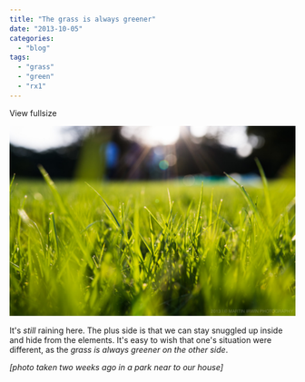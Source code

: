 ```yaml
---
title: "The grass is always greener"
date: "2013-10-05"
categories: 
  - "blog"
tags: 
  - "grass"
  - "green"
  - "rx1"
---
```


View fullsize

![20130921-_DSC1333-東大.jpg](/assets/images/247f0-20130921-_dsc1333-e69db1e5a4a7.jpg)

It's _still_ raining here. The plus side is that we can stay snuggled up inside and hide from the elements. It's easy to wish that one's situation were different, as the _grass is always greener on the other side_.

_\[photo taken two weeks ago in a park near to our house\]_
